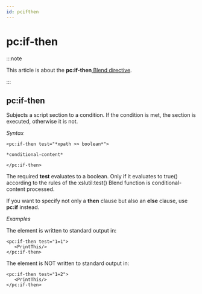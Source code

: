 ```yaml
---
id: pcifthen
---
```


# pc:if-then




:::note

This article is about the **pc:if-then**[ Blend directive](/docs/Repositories/Blend_directives).

:::

## **pc:if-then**

Subjects a script section to a condition. If the condition is met, the section is executed, otherwise it is not.

*Syntax*
 

```
<pc:if-then test="*xpath >> boolean*">

*conditional-content*

</pc:if-then>
```

The required **test** evaluates to a boolean. Only if it evaluates to true() according to the rules of the xslutil:test() Blend function is conditional-content processed.

If you want to specify not only a **then** clause but also an **else** clause, use **pc:if** instead.

*Examples*

The element <PrintThis/> is written to standard output in:

```language-xml
<pc:if-then test="1=1">
   <PrintThis/>
</pc:if-then>
```

The element <PrintThis/> is NOT written to standard output in:

```language-xml
<pc:if-then test="1=2">
   <PrintThis/>
</pc:if-then>
```

 
